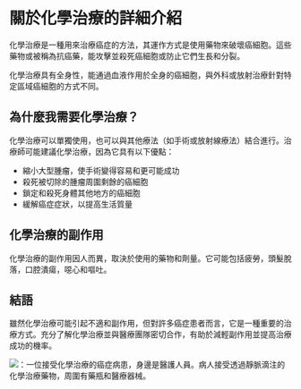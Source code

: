 # 關於化學治療的詳細介紹

化學治療是一種用來治療癌症的方法，其運作方式是使用藥物來破壞癌細胞。這些藥物或被稱為抗癌藥，能攻擊並殺死癌細胞或防止它們生長和分裂。

化學治療具有全身性，能通過血液作用於全身的癌細胞，與外科或放射治療針對特定區域癌細胞的方式不同。

## 為什麼我需要化學治療？

化學治療可以單獨使用，也可以與其他療法（如手術或放射線療法）結合進行。治療師可能建議化學治療，因為它具有以下優點：

- 縮小大型腫瘤，使手術變得容易和更可能成功
- 殺死被切除的腫瘤周圍剩餘的癌細胞
- 鎖定和殺死身體其他地方的癌細胞
- 緩解癌症症狀，以提高生活質量

## 化學治療的副作用

化學治療的副作用因人而異，取決於使用的藥物和劑量。它可能包括疲勞，頭髮脫落，口腔潰瘍，噁心和嘔吐。

## 結語

雖然化學治療可能引起不適和副作用，但對許多癌症患者而言，它是一種重要的治療方式。充分了解化學治療並與醫療團隊密切合作，有助於減輕副作用並提高治療成功的機率。

![：一位接受化學治療的癌症病患，身邊是醫護人員。病人接受透過靜脈滴注的化學治療藥物，周圍有藥瓶和醫療器械。](https://i.imgur.com/l7gzMFm.jpeg)